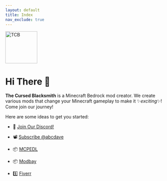```yaml
---
layout: default
title: Index
nav_exclude: true
---
```


<img src="https://avatars.githubusercontent.com/u/81420586?v=4" alt="TCB" style="height: 100px; width:100px;"/>

# Hi There 👋

**The Cursed Blacksmith** is a Minecraft Bedrock mod creator. We create various mods that change your Minecraft gameplay to make it ✨_exciting_✨! Come join our journey!

Here are some ideas to get you started:

- 💬 [Join Our Discord!](https://discord.com/invite/ZeVUDhuwpG)

- 📽️ [Subscribe @abcdave](https://www.youtube.com/@abcdave/videos)

- 📦 [MCPEDL](https://mcpedl.com/user/abcdave/)

- 📦 [Modbay](https://modbay.org/user/abcdave/)

- 5️⃣ [Fiverr](https://www.fiverr.com/dave_64)
